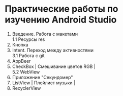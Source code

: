 # Практические работы по изучению Android Studio

1. Введение. Работа с макетами </br>
   1.1 Ресурсы res
2. Кнопка
3. Intent. Переход между активностями </br>
   3.1 Работа с git
4. AppBeer
5. CheckBox | Смешивание цветов RGB |</br>
   5.2 WebView
6. Приложение "Секундомер"
7. ListView | Плейлист музыки |
8. RecyclerView
